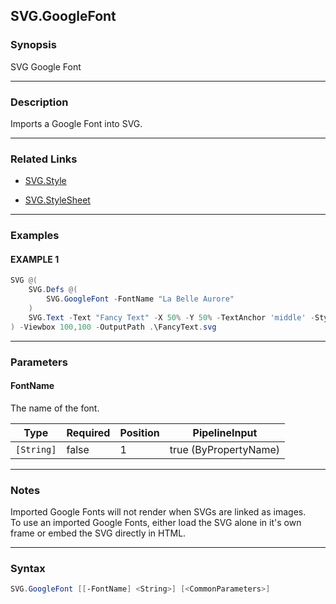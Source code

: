 SVG.GoogleFont
--------------




### Synopsis
SVG Google Font



---


### Description

Imports a Google Font into SVG.



---


### Related Links
* [SVG.Style](SVG.Style.md)



* [SVG.StyleSheet](SVG.StyleSheet.md)





---


### Examples
#### EXAMPLE 1
```PowerShell
SVG @(    
    SVG.Defs @(    
        SVG.GoogleFont -FontName "La Belle Aurore"    
    )    
    SVG.Text -Text "Fancy Text" -X 50% -Y 50% -TextAnchor 'middle' -Style "font-family: 'La Belle Aurore'"    
) -Viewbox 100,100 -OutputPath .\FancyText.svg
```



---


### Parameters
#### **FontName**

The name of the font.






|Type      |Required|Position|PipelineInput        |
|----------|--------|--------|---------------------|
|`[String]`|false   |1       |true (ByPropertyName)|





---


### Notes
Imported Google Fonts will not render when SVGs are linked as images.    
To use an imported Google Fonts, either load the SVG alone in it's own frame or embed the SVG directly in HTML.



---


### Syntax
```PowerShell
SVG.GoogleFont [[-FontName] <String>] [<CommonParameters>]
```
